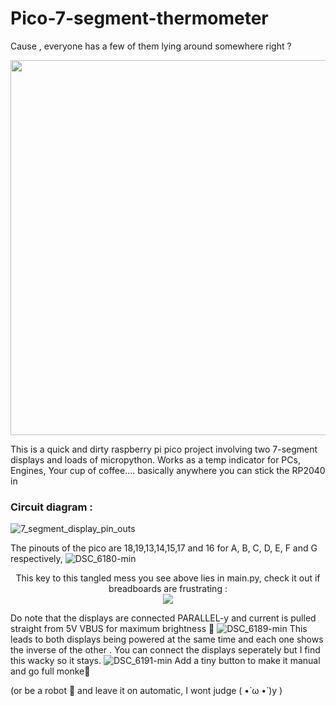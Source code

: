 # Pico-7-segment-thermometer
Cause , everyone has a few of them lying around somewhere right ?
<p align="center">
  <img src="https://user-images.githubusercontent.com/54982599/156930553-48122d22-27af-41d5-b1e1-b49a5a986857.jpg" width="600" />
</p>

This is a quick and dirty raspberry pi pico project involving two 7-segment displays and loads of micropython.
Works as a temp indicator for PCs, Engines, Your cup of coffee.... basically anywhere you can stick the RP2040 in 

### Circuit diagram :
![7_segment_display_pin_outs](https://user-images.githubusercontent.com/54982599/156931188-dbaa4320-f7ce-49aa-a303-2e6d7c1343aa.png)

The pinouts of the pico are 18,19,13,14,15,17 and 16 for A, B, C, D, E, F and G respectively, 
![DSC_6180-min](https://user-images.githubusercontent.com/54982599/156930844-3a5bd250-9a96-4f52-89e0-2c55700d893d.jpg)
<p align="center">
This key to this tangled mess you see above lies in main.py, check it out if breadboards are frustrating :
  <br>
  <img src="https://user-images.githubusercontent.com/54982599/156931826-e76659ee-fbce-4774-ac3f-08ccd250a3d5.png" />
</p>

Do note that the displays are connected PARALLEL-y and current is pulled straight from 5V VBUS for maximum brightness 🔆 
![DSC_6189-min](https://user-images.githubusercontent.com/54982599/156930846-6676dc9e-1e1f-44d6-ba0c-6a8d1595b482.jpg)
This leads to both displays being powered at the same time and each one shows the inverse of the other . You can connect the displays
seperately but I find this wacky so it stays.
![DSC_6191-min](https://user-images.githubusercontent.com/54982599/156930850-0f65390e-a2ad-4913-b262-b89fbb5706fc.jpg)
Add a tiny button to make it manual and go full monke🍌

(or be a robot 🤖 and leave it on automatic, I wont judge ( •̀ ω •́ )y )
